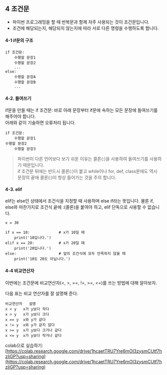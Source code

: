 ## 4 조건문

* 파이썬 프로그래밍을 할 때 반복문과 함께 자주 사용되는 것이 조건문입니다. 
* 조건에 해당되는지, 해당되지 않는지에 따라 서로 다른 명령을 수행하도록 합니다.
#### 4-1 if문의 구조 
```
if 조건문:
    수행할 문장1
    수행할 문장2
    ...
else:
    수행할 문장A
    수행할 문장B
    ...
```
#### 4-2. 들여쓰기

if문을 만들 때는 if 조건문: 바로 아래 문장부터 if문에 속하는 모든 문장에 들여쓰기를 해주어야 합니다.  
아래와 같이 기술하면 오류처리 됩니다.
```
if 조건문:
    수행할 문장1
수행할 문장2
    수행할 문장3
 ```
> 파이썬이 다른 언어보다 보기 쉬운 이유는 콜론(:)을 사용하여 들여쓰기를 사용하기 때문입니다.   
> if 조건문 뒤에는 반드시 콜론(:)이 붙고 while이나 for, def, class문에도 역시 문장의 끝에 콜론(:)이 항상 들어가는 것을 주의 합니다. 
> 
#### 4-3. elif 
elif는 else인 상태에서 조건식을 지정할 때 사용하며 else if라는 뜻입니다. 물론 if, else와 마찬가지로 조건식 끝에 :(콜론)을 붙여야 하고, elif 단독으로 사용할 수 없습니다.
```
x = 30
 
if x == 10:             # x가 10일 때
    print('10입니다.')
elif x == 20:           # x가 20일 때
    print('20입니다.')
else:                   # 앞의 조건식에 모두 만족하지 않을 때
    print('10도 20도 아닙니다.')
```

#### 4-4 비교연산자
이번에는 조건문에 비교연산자(<, >, ==, !=, >=, <=)를 쓰는 방법에 대해 알아보자.

다음 표는 비교 연산자를 잘 설명해 준다.
```
비교연산자	설명
x < y	x가 y보다 작다
x > y	x가 y보다 크다
x == y	x와 y가 같다
x != y	x와 y가 같지 않다
x >= y	x가 y보다 크거나 같다
x <= y	x가 y보다 작거나 같다
```

colab으로 실습하기: [https://colab.research.google.com/drive/1hcaetTRU7Yre6mOI3zysmCUtf7hzIiGP?usp=sharing](https://colab.research.google.com/drive/1hcaetTRU7Yre6mOI3zysmCUtf7hzIiGP?usp=sharing)

